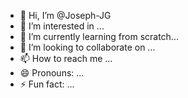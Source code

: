 - 👋 Hi, I’m @Joseph-JG
- 👀 I’m interested in ...
- 🌱 I’m currently learning from scratch...
- 💞️ I’m looking to collaborate on ...
- 📫 How to reach me ...
- 😄 Pronouns: ...
- ⚡ Fun fact: ...

<!---
Joseph-JG/Joseph-JG is a ✨ special ✨ repository because its `README.md` (this file) appears on your GitHub profile.
You can click the Preview link to take a look at your changes.
--->
